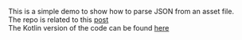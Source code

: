 This is a simple demo to show how to parse JSON from an asset file.  
The repo is related to this [post](http://mobiledevhub.com/2017/10/26/android-fundamentals-parsing-json/)  
The Kotlin version of the code can be found [here](https://github.com/MChehab94/AndroidJSONDemo-Kotlin/tree/master)
